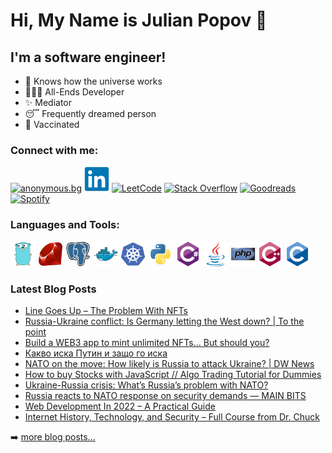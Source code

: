 # Hi, My Name is Julian Popov 👋 

## I'm a software engineer!

- 🔭 Knows how the universe works
- 🧑🏻‍💻 All-Ends Developer
- ✨ Mediator
- 😴 Frequently dreamed person
- 💉 Vaccinated

### Connect with me:

[<img alt="anonymous.bg" width="40px" src="https://static.wixstatic.com/media/fc8d9f_e1d6563ba7ce436da06dac34816eb6cc~mv2.jpeg" />][website]
[<img alt="LinkedIn" width="40px" src="https://github.com/devicons/devicon/blob/master/icons/linkedin/linkedin-original.svg" />][linkedin]
[<img alt="LeetCode" width="40px" src="https://avatars.githubusercontent.com/u/37351657" />][leetcode]
[<img alt="Stack Overflow" width="40px" src="https://avatars.githubusercontent.com/u/1393171" />][stackoverflow]
[<img alt="Goodreads" width="40px" src="https://avatars.githubusercontent.com/u/1386325" />][goodreads]
[<img alt="Spotify" width="40px" src="https://avatars.githubusercontent.com/u/251374" />][spotify]  

### Languages and Tools:

[<img alt="Go" width="40px" src="https://github.com/devicons/devicon/blob/master/icons/go/go-original.svg" />][go]
[<img alt="Ruby" width="40px" src="https://github.com/devicons/devicon/blob/master/icons/ruby/ruby-original.svg" />][ruby]
[<img alt="PostgreSQL" width="40px" src="https://github.com/devicons/devicon/blob/master/icons/postgresql/postgresql-original.svg" />][postgresql]
[<img alt="Docker" width="40px" src="https://github.com/devicons/devicon/blob/master/icons/docker/docker-original.svg" />][docker]
[<img alt="Kubernetes" width="40px" src="https://github.com/devicons/devicon/blob/master/icons/kubernetes/kubernetes-plain.svg" />][kubernetes]
[<img alt="Python" width="40px" src="https://github.com/devicons/devicon/blob/master/icons/python/python-original.svg" />][python]
[<img alt="C#" width="40px" src="https://github.com/devicons/devicon/blob/master/icons/csharp/csharp-original.svg" />][csharp]
[<img alt="Java" width="40px" src="https://github.com/devicons/devicon/blob/master/icons/java/java-original.svg" />][java]
[<img alt="PHP" width="40px" src="https://github.com/devicons/devicon/blob/master/icons/php/php-original.svg" />][php]
[<img alt="C++" width="40px" src="https://github.com/devicons/devicon/blob/master/icons/cplusplus/cplusplus-original.svg" />][cpp]
[<img alt="C" width="40px" src="https://github.com/devicons/devicon/blob/master/icons/c/c-original.svg" />][c]  

### Latest Blog Posts

<!-- BLOG-POST-LIST:START -->
- [Line Goes Up – The Problem With NFTs](https://blog.anonymous.bg/2022/01/28/line-goes-up-the-problem-with-nfts/)
- [Russia-Ukraine conflict: Is Germany letting the West down? | To the point](https://blog.anonymous.bg/2022/01/28/russia-ukraine-conflict-is-germany-letting-the-west-down-to-the-point/)
- [Build a WEB3 app to mint unlimited NFTs… But should you?](https://blog.anonymous.bg/2022/01/28/build-a-web3-app-to-mint-unlimited-nfts-but-should-you/)
- [Какво иска Путин и защо го иска](https://blog.anonymous.bg/2022/01/28/%d0%ba%d0%b0%d0%ba%d0%b2%d0%be-%d0%b8%d1%81%d0%ba%d0%b0-%d0%bf%d1%83%d1%82%d0%b8%d0%bd-%d0%b8-%d0%b7%d0%b0%d1%89%d0%be-%d0%b3%d0%be-%d0%b8%d1%81%d0%ba%d0%b0/)
- [NATO on the move: How likely is Russia to attack Ukraine? | DW News](https://blog.anonymous.bg/2022/01/28/nato-on-the-move-how-likely-is-russia-to-attack-ukraine-dw-news/)
- [How to buy Stocks with JavaScript // Algo Trading Tutorial for Dummies](https://blog.anonymous.bg/2022/01/28/how-to-buy-stocks-with-javascript-algo-trading-tutorial-for-dummies/)
- [Ukraine-Russia crisis: What’s Russia’s problem with NATO?](https://blog.anonymous.bg/2022/01/28/ukraine-russia-crisis-whats-russias-problem-with-nato/)
- [Russia reacts to NATO response on security demands — MAIN BITS](https://blog.anonymous.bg/2022/01/28/russia-reacts-to-nato-response-on-security-demands-main-bits/)
- [Web Development In 2022 – A Practical Guide](https://blog.anonymous.bg/2022/01/17/web-development-in-2022-a-practical-guide/)
- [Internet History, Technology, and Security – Full Course from Dr. Chuck](https://blog.anonymous.bg/2022/01/17/internet-history-technology-and-security-full-course-from-dr-chuck/)
<!-- BLOG-POST-LIST:END -->

➡️ [more blog posts...][blog]

[website]: https://anonymous.bg/
[linkedin]: https://www.linkedin.com/in/julianpopov/
[leetcode]: https://leetcode.com/ju-popov/
[stackoverflow]: https://stackoverflow.com/users/44537/julian-popov
[goodreads]: https://www.goodreads.com/review/list/2622629-ju?shelf=read&view=covers
[spotify]: https://open.spotify.com/user/ju

[go]: https://golang.org/
[ruby]: https://www.ruby-lang.org/
[postgresql]: https://www.postgresql.org/
[docker]: https://www.docker.com/
[kubernetes]: https://kubernetes.io/
[python]: https://www.python.org/
[csharp]: https://docs.microsoft.com/en-us/dotnet/csharp/
[java]: https://www.java.com/
[php]: https://www.php.net/
[cpp]: https://isocpp.org/
[c]: https://www.iso.org/standard/74528.html

[blog]: https://blog.anonymous.bg/
